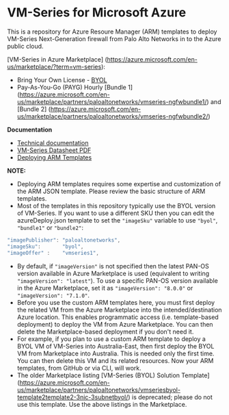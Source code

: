 # VM-Series for Microsoft Azure

This is a repository for Azure Resoure Manager (ARM) templates to deploy VM-Series Next-Generation firewall from Palo Alto Networks in to the Azure public cloud.

[VM-Series in Azure Marketplace] (https://azure.microsoft.com/en-us/marketplace/?term=vm-series):

- Bring Your Own License - [BYOL](https://azure.microsoft.com/en-us/marketplace/partners/paloaltonetworks/vmseries-ngfwbyol/)
- Pay-As-You-Go (PAYG) Hourly [Bundle 1] (https://azure.microsoft.com/en-us/marketplace/partners/paloaltonetworks/vmseries-ngfwbundle1/) and [Bundle 2] (https://azure.microsoft.com/en-us/marketplace/partners/paloaltonetworks/vmseries-ngfwbundle2/)

**Documentation**

- [Technical documentation](https://www.paloaltonetworks.com/documentation/80/virtualization/virtualization/set-up-the-vm-series-firewall-on-azure)
- [VM-Series Datasheet PDF](https://www.paloaltonetworks.com/content/dam/pan/en_US/assets/pdf/datasheets/vm-series/vm-series-for-microsoft-azure.pdf)
- [Deploying ARM Templates](https://azure.microsoft.com/en-us/documentation/articles/resource-group-template-deploy/#deploy-with-azure-cli)

**NOTE:**
- Deploying ARM templates requires some expertise and customization of the ARM JSON template. Please review the basic structure of ARM templates.
- Most of the templates in this repository typically use the BYOL version of VM-Series. If you want to use a different SKU then you can edit the azureDeploy.json template to set the `"imageSku"` variable to use `"byol"`, `"bundle1"` or `"bundle2"`:
```javascript
"imagePublisher": "paloaltonetworks",
"imageSku":       "byol",
"imageOffer" :    "vmseries1",
```
- By default, if `"imageVersion"` is not specified then the latest PAN-OS version available in Azure Marketplace is used (equivalent to writing `"imageVersion": "latest"`). To use a specific PAN-OS version available in the Azure Marketplace, set it as `"imageVersion": "8.0.0"` or `"imageVersion": "7.1.0"`.
- Before you use the custom ARM templates here, you must first deploy the related VM from the Azure Marketplace into the intended/destination Azure location. This enables programmatic access (i.e. template-based deployment) to deploy the VM from Azure Marketplace. You can then delete the Marketplace-based deployment if you don't need it.
- For example, if you plan to use a custom ARM template to deploy a BYOL VM of VM-Series into Australia-East, then first deploy the BYOL VM from Marketplace into Australia. This is needed only the first time. You can then delete this VM and its related resources. Now your ARM templates, from GitHub or via CLI, will work.
- The older Marketplace listing [VM-Series (BYOL) Solution Template] (https://azure.microsoft.com/en-us/marketplace/partners/paloaltonetworks/vmseriesbyol-template2template2-3nic-3subnetbyol/) is deprecated; please do not use this template. Use the above listings in the Marketplace.
